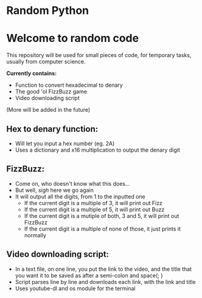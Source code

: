 # Random Python
<h1>Welcome to random code</h1>

This repository will be used for small pieces of code, for temporary tasks, usually from computer science.

<b>Currently contains:</b>

 - Function to convert hexadecimal to denary
 - The good 'ol FizzBuzz game
 - Video downloading script

(More will be added in the future)

<h2>Hex to denary function:</h2>

 - Will let you input a hex number (eg. 2A)
 - Uses a dictionary and x16 multiplication to output the denary digit

<h2>FizzBuzz:</h2>

 - Come on, who doesn't know what this does...
 - But well, *sigh* here we go again
 - It will output all the digits, from 1 to the inputted one
      - If the current digit is a multiple of 3, it will print out Fizz
      - If the current digit is a multiple of 5, it will print out Buzz
      - If the current digit is a mutiple of both, 3 and 5, it will print out FizzBuzz
      - If the current digit is a multiple of none of those, it just prints it normally

<h2>Video downloading script:</h2>

 - In a text file, on one line, you put the link to the video, and the title that you want it to be saved as after a semi-colon and space(; )
 - Script parses line by line and downloads each link, with the link and title
 - Uses youtube-dl and os module for the terminal
